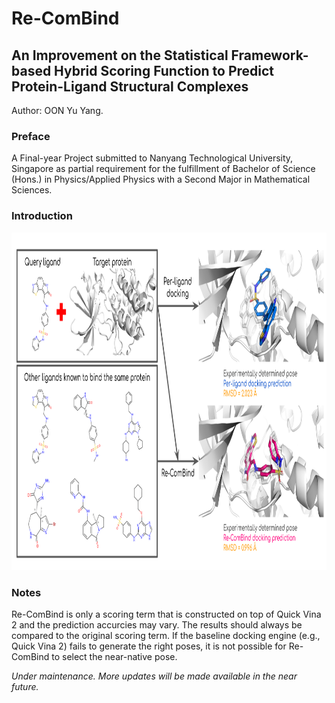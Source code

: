 # Re-ComBind
## An Improvement on the Statistical Framework-based Hybrid Scoring Function to Predict Protein-Ligand Structural Complexes

Author: OON Yu Yang.

### Preface
A Final-year Project submitted to Nanyang Technological University, Singapore as partial requirement for the fulfillment of Bachelor of Science (Hons.) in Physics/Applied Physics with a Second Major in Mathematical Sciences.

### Introduction
<img src="/images/recombind_intro.png" alt="Schematic Diagram of Re-ComBind" style="height: 540px; width:760px;"/>

### Notes
Re-ComBind is only a scoring term that is constructed on top of Quick Vina 2 and the prediction accurcies may vary. The results should always be compared to the original scoring term. If the baseline docking engine (e.g., Quick Vina 2) fails to generate the right poses, it is not possible for Re-ComBind to select the near-native pose.

*Under maintenance. More updates will be made available in the near future.*

